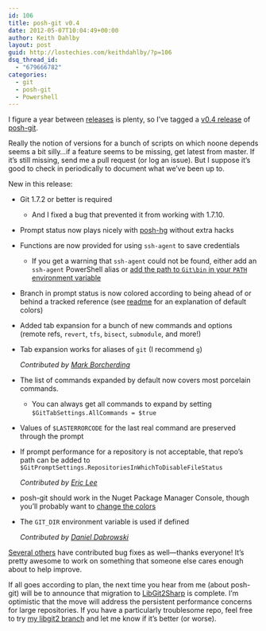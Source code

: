 ```yaml
---
id: 106
title: posh-git v0.4
date: 2012-05-07T10:04:49+00:00
author: Keith Dahlby
layout: post
guid: http://lostechies.com/keithdahlby/?p=106
dsq_thread_id:
  - "679666782"
categories:
  - git
  - posh-git
  - Powershell
---
```

I figure a year between [releases](http://lostechies.com/keithdahlby/2011/04/06/posh-git-release-v0-3/ "posh-git Release v0.3") is plenty, so I&#8217;ve tagged a [v0.4 release](https://github.com/dahlbyk/posh-git/tree/v0.4 "posh-git v0.3 on GitHub") of [posh-git](https://github.com/dahlbyk/posh-git "posh-git on GitHub").

Really the notion of versions for a bunch of scripts on which noone depends seems a bit silly&#8230;if a feature seems to be missing, get latest from master. If it&#8217;s still missing, send me a pull request (or log an issue). But I suppose it&#8217;s good to check in periodically to document what we&#8217;ve been up to.

New in this release:

  * Git 1.7.2 or better is required 
      * And I fixed a bug that prevented it from working with 1.7.10.
  * Prompt status now plays nicely with [posh-hg](http://github.com/JeremySkinner/posh-hg) without extra hacks
  * Functions are now provided for using `ssh-agent` to save credentials 
      * If you get a warning that `ssh-agent` could not be found, either add an `ssh-agent` PowerShell alias or [add the path to `Git\bin` in your `PATH` environment variable](http://blog.ryanrust.net/?p=67)
  * Branch in prompt status is now colored according to being ahead of or behind a tracked reference (see [readme](https://github.com/dahlbyk/posh-git#readme "posh-git Readme") for an explanation of default colors)
  * Added tab expansion for a bunch of new commands and options (remote refs, `revert`, `tfs`, `bisect`, `submodule`, and more!)
  * Tab expansion works for aliases of `git` (I recommend `g`)
  
    _Contributed by [Mark Borcherding](http://fooberry.com/)_
  * The list of commands expanded by default now covers most porcelain commands. 
      * You can always get all commands to expand by setting `$GitTabSettings.AllCommands = $true`
  * Values of `$LASTERRORCODE` for the last real command are preserved through the prompt
  * If prompt performance for a repository is not acceptable, that repo&#8217;s path can be added to `$GitPromptSettings.RepositoriesInWhichToDisableFileStatus`
  
    _Contributed by [Eric Lee](http://saintgimp.org)_
  * posh-git should work in the Nuget Package Manager Console, though you&#8217;ll probably want to [change the colors](http://sedodream.com/2012/05/05/GitCustomizingColorsForWindowsIncludingPoshgit.aspx "Git customizing colors for Windows including posh-git")
  * The `GIT_DIR` environment variable is used if defined
  
    _Contributed by [Daniel Dabrowski](http://rod.42n.pl)_

[Several others](https://github.com/dahlbyk/posh-git/graphs/contributors "posh-git Contributors") have contributed bug fixes as well—thanks everyone! It&#8217;s pretty awesome to work on something that someone else cares enough about to help improve.

If all goes according to plan, the next time you hear from me (about posh-git) will be to announce that migration to [LibGit2Sharp](https://github.com/libgit2/libgit2sharp) is complete. I&#8217;m optimistic that the move will address the persistent performance concerns for large repositories. If you have a particularly troublesome repo, feel free to try [my libgit2 branch](https://github.com/dahlbyk/posh-git/commits/libgit2) and let me know if it&#8217;s better (or worse).